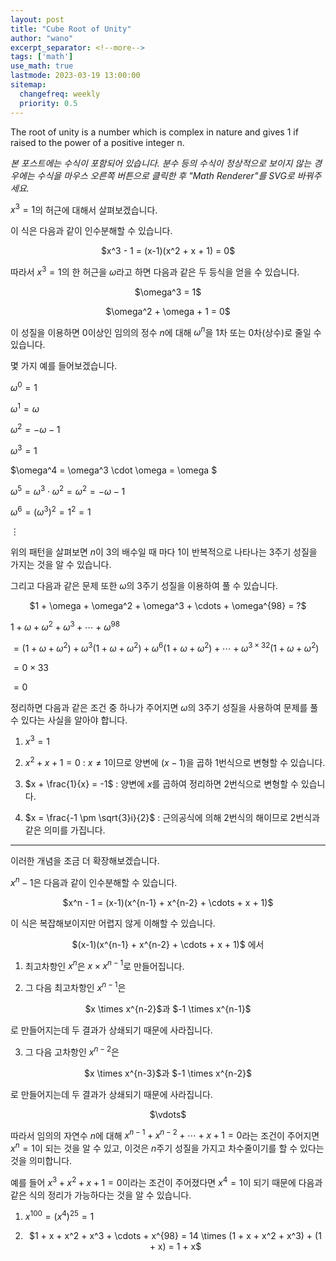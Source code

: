 ```yaml
---
layout: post
title: "Cube Root of Unity"
author: "wano"
excerpt_separator: <!--more-->
tags: ['math']
use_math: true
lastmode: 2023-03-19 13:00:00
sitemap:
  changefreq: weekly
  priority: 0.5
---
```


The root of unity is a number which is complex in nature and gives 1 if raised to the power of a positive integer n.<!--more-->

*본 포스트에는 수식이 포함되어 있습니다. 분수 등의 수식이 정상적으로 보이지 않는 경우에는 수식을 마우스 오른쪽 버튼으로 클릭한 후 "Math Renderer"를 SVG로 바꿔주세요.*

$x^3 = 1$의 허근에 대해서 살펴보겠습니다.

이 식은 다음과 같이 인수분해할 수 있습니다.

<p style="text-align: center;">$x^3 - 1 = (x-1)(x^2 + x + 1) = 0$</p>

따라서 $x^3 = 1$의 한 허근을 $\omega$라고 하면 다음과 같은 두 등식을 얻을 수 있습니다.

<p style="text-align: center;">$\omega^3 = 1$</p>
<p style="text-align: center;">$\omega^2 + \omega + 1 = 0$</p>

이 성질을 이용하면 0이상인 임의의 정수 $n$에 대해 $\omega^n$을 1차 또는 0차(상수)로 줄일 수 있습니다.

몇 가지 예를 들어보겠습니다.

$\omega^0 = 1$

$\omega^1 = \omega$

$\omega^2 = -\omega - 1$

$\omega^3 = 1$

$\omega^4 = \omega^3 \cdot \omega = \omega $

$\omega^5 = \omega^3 \cdot \omega^2 = \omega^2 = -\omega - 1$

$\omega^6 = (\omega^3)^2 = 1^2 = 1$

$\vdots$

위의 패턴을 살펴보면 $n$이 3의 배수일 때 마다 1이 반복적으로 나타나는 3주기 성질을 가지는 것을 알 수 있습니다.

그리고 다음과 같은 문제 또한 $\omega$의 3주기 성질을 이용하여 풀 수 있습니다.

<p style="text-align: center;">$1 + \omega + \omega^2 + \omega^3 + \cdots + \omega^{98} = ?$</p>

$1 + \omega + \omega^2 + \omega^3 + \cdots + \omega^{98}$

$= (1 + \omega + \omega^2) + \omega^3(1 + \omega + \omega^2) + \omega^6(1 + \omega + \omega^2) + \cdots + \omega^{3 \times 32}(1 + \omega + \omega^2)$

$= 0 \times 33$

$= 0$

정리하면 다음과 같은 조건 중 하나가 주어지면 $\omega$의 3주기 성질을 사용하여 문제를 풀 수 있다는 사실을 알아야 합니다.

1) $x^3 = 1$

2) $x^2 + x + 1 = 0$
: $x \neq 1$이므로 양변에 $(x-1)$을 곱하 1번식으로 변형할 수 있습니다.

3) $x + \frac{1}{x} = -1$
: 양변에 $x$를 곱하여 정리하면 2번식으로 변형할 수 있습니다.

4) $x = \frac{-1 \pm \sqrt{3}i}{2}$
: 근의공식에 의해 2번식의 해이므로 2번식과 같은 의미를 가집니다.

---

이러한 개념을 조금 더 확장해보겠습니다.

$x^n - 1$은 다음과 같이 인수분해할 수 있습니다.

<p style="text-align: center;">$x^n - 1 = (x-1)(x^{n-1} + x^{n-2} + \cdots + x + 1)$</p>

이 식은 복잡해보이지만 어렵지 않게 이해할 수 있습니다.

<p style="text-align: center;">$(x-1)(x^{n-1} + x^{n-2} + \cdots + x + 1)$ 에서</p>

1) 최고차항인 $x^n$은 $x \times x^{n-1}$로 만들어집니다.

2) 그 다음 최고차항인 $x^{n-1}$은
<p style="text-align: center;">$x \times x^{n-2}$과 $-1 \times x^{n-1}$</p>
로 만들어지는데 두 결과가 상쇄되기 때문에 사라집니다.

3) 그 다음 고차항인 $x^{n-2}$은
<p style="text-align: center;">$x \times x^{n-3}$과 $-1 \times x^{n-2}$</p>
로 만들어지는데 두 결과가 상쇄되기 때문에 사라집니다.

<p style="text-align: center;">$\vdots$</p>

따라서 임의의 자연수 $n$에 대해 $x^{n-1} + x^{n-2} + \cdots + x + 1 = 0$라는 조건이 주어지면 $x^n = 1$이 되는 것을 알 수 있고, 이것은 $n$주기 성질을 가지고 차수줄이기를 할 수 있다는 것을 의미합니다.

예를 들어 $x^3 + x^2 + x + 1 = 0$이라는 조건이 주어졌다면 $x^4 = 1$이 되기 때문에 다음과 같은 식의 정리가 가능하다는 것을 알 수 있습니다.

1. $x^{100} = (x^4)^{25} = 1$ 

2. <p style="text-align: center;">$1 + x + x^2 + x^3 + \cdots + x^{98} = 14 \times (1 + x + x^2 + x^3) + (1 + x) = 1 + x$</p>
